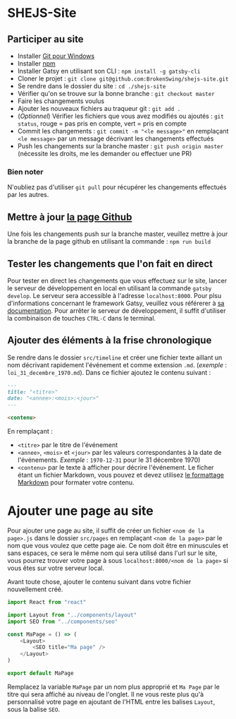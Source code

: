 ﻿# SHEJS-Site

## Participer au site

* Installer [Git pour Windows](https://gitforwindows.org/)
* Installer [npm](https://www.npmjs.com/)
* Installer Gatsy en utilisant son CLI : ``npm install -g gatsby-cli``
* Cloner le projet : ``git clone git@github.com:BrokenSwing/shejs-site.git``
* Se rendre dans le dossier du site : ``cd ./shejs-site``
* Vérifier qu'on se trouve sur la bonne branche : ``git checkout master``
* Faire les changements voulus
* Ajouter les nouveaux fichiers au traqueur git : ``git add .``
* (*Optionnel*) Vérifier les fichiers que vous avez modifiés ou ajoutés : ``git status``, rouge = pas pris en compte, vert = pris en compte
* Commit les changements : ``git commit -m "<le message>"`` en remplaçant ``<le message>`` par un message décrivant les changements effectués
* Push les changements sur la branche master : ``git push origin master`` (nécessite les droits, me les demander ou effectuer une PR)

### Bien noter
N'oubliez pas d'utiliser ``git pull`` pour récupérer les changements effectués par les autres.

## Mettre à jour [la page Github](brokenswing.github.io/shejs-site)

Une fois les changements push sur la branche master, veuillez mettre à jour la branche de la page github en utilisant la commande : ``npm run build``

## Tester les changements que l'on fait en direct

Pour tester en direct les changements que vous effectuez sur le site, lancer le serveur de développement en local en utilisant la commande ``gatsby develop``. Le serveur sera accessible à l'adresse ``localhost:8000``. Pour plsu d'informations concernant le framework Gatsy, veuillez vous référerer à [sa documentation](https://www.gatsbyjs.org/).
Pour arrêter le serveur de développement, il suffit d'utiliser la combinaison de touches ``CTRL-C`` dans le terminal.

## Ajouter des éléments à la frise chronologique

Se rendre dans le dossier ``src/timeline`` et créer une fichier texte aillant un nom décrivant rapidement l'événement et comme extension ``.md``. (*exemple* : ``loi_31_decembre_1970.md``).
Dans ce fichier ajoutez le contenu suivant :
```md
---
title: "<titre>"
date: "<annee>:<mois>:<jour>"
---

<contenu>
```
En remplaçant :
* ``<titre>`` par le titre de l'événement
* ``<annee>``, ``<mois>`` et ``<jour>`` par les valeurs correspondantes à la date de l'événements. *Exemple* : ``1970-12-31`` pour le 31 décembre 1970)
* ``<contenu>`` par le texte à afficher pour décrire l'événement. Le ficher étant un fichier Markdown, vous pouvez et devez utilisez [le formattage Markdown](https://fr.wikipedia.org/wiki/Markdown) pour formater votre contenu.

# Ajouter une page au site

Pour ajouter une page au site, il suffit de créer un fichier ``<nom de la page>.js`` dans le dossier ``src/pages`` en remplaçant ``<nom de la page>`` par le nom que vous voulez que cette page aie. Ce nom doit être en minuscules et sans espaces, ce sera le même nom qui sera utilisé dans l'url sur le site, vous pourrez trouver votre page à sous ``localhost:8000/<nom de la page>`` si vous êtes sur votre serveur local.

Avant toute chose, ajouter le contenu suivant dans votre fichier nouvellement créé.
```js
import React from "react"

import Layout from "../components/layout"
import SEO from "../components/seo"

const MaPage = () => (
    <Layout>
        <SEO title="Ma page" />
    </Layout>
)

export default MaPage
```

Remplacez la variable ``MaPage`` par un nom plus approprié et ``Ma Page`` par le titre qui sera affiché au niveau de l'onglet. Il ne vous reste plus qu'à personnalisé votre page en ajoutant de l'HTML entre les balises ``Layout``, sous la balise ``SEO``.